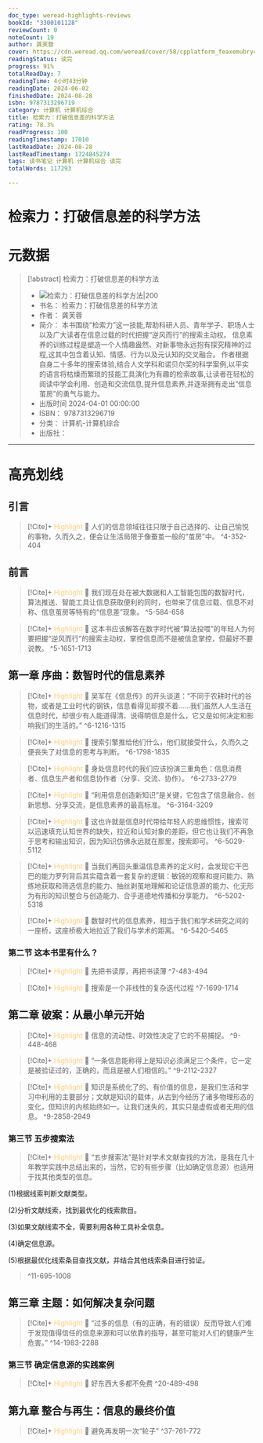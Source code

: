 ```yaml
---
doc_type: weread-highlights-reviews
bookId: "3300101128"
reviewCount: 0
noteCount: 19
author: 龚芙蓉
cover: https://cdn.weread.qq.com/weread/cover/58/cpplatform_feaxemubry47bnkzylqzwv/t7_cpplatform_feaxemubry47bnkzylqzwv1716796541.jpg
readingStatus: 读完
progress: 91%
totalReadDay: 7
readingTime: 4小时43分钟
readingDate: 2024-06-02
finishedDate: 2024-08-28
isbn: 9787313296719
category: 计算机 计算机综合
title: 检索力：打破信息差的科学方法
rating: 78.3%
readProgress: 100
readingTimestamp: 17010
lastReadDate: 2024-08-28
lastReadTimestamp: 1724845274
tags: 读书笔记 计算机 计算机综合 读完
totalWords: 117293

---
```


# 检索力：打破信息差的科学方法

# 元数据
> [!abstract] 检索力：打破信息差的科学方法
> - ![ 检索力：打破信息差的科学方法|200](https://cdn.weread.qq.com/weread/cover/58/cpplatform_feaxemubry47bnkzylqzwv/t7_cpplatform_feaxemubry47bnkzylqzwv1716796541.jpg)
> - 书名： 检索力：打破信息差的科学方法
> - 作者： 龚芙蓉
> - 简介： 本书围绕“检索力”这一技能,帮助科研人员、青年学子、职场人士以及广大读者在信息过载的时代把握“逆风而行”的搜索主动权。 信息素养的训练过程是塑造一个人情趣盎然、对新事物永远抱有探究精神的过程,这其中包含着认知、情感、行为以及元认知的交叉融合。 作者根据自身二十多年的搜索体验,结合人文学科和诺贝尔奖的科学案例,以平实的语言将枯燥而繁琐的技能工具演化为有趣的检索故事,让读者在轻松的阅读中学会利用、创造和交流信息,提升信息素养,并逐渐拥有走出“信息茧房”的勇气与能力。
> - 出版时间 2024-04-01 00:00:00
> - ISBN： 9787313296719
> - 分类： 计算机-计算机综合
> - 出版社： 



---

# 高亮划线

## 引言

> [!Cite]+ <span style="color: #ffce78;">Highlight</span>
> 📌 人们的信息领域往往只限于自己选择的、让自己愉悦的事物，久而久之，便会让生活局限于像蚕茧一般的“茧房”中。
> ^4-352-404
## 前言

> [!Cite]+ <span style="color: #ffce78;">Highlight</span>
> 📌 我们现在处在被大数据和人工智能包围的数智时代，算法推送、智能工具让信息获取便利的同时，也带来了信息过载、信息不对称、信息茧房等特有的“信息差”现象。
> ^5-584-658

> [!Cite]+ <span style="color: #ffce78;">Highlight</span>
> 📌 这本书应该解答在数字时代被“算法投喂”的年轻人为何要把握“逆风而行”的搜索主动权，掌控信息而不是被信息掌控，但最好不要说教。
> ^5-1651-1713
## 第一章 序曲：数智时代的信息素养

> [!Cite]+ <span style="color: #ffce78;">Highlight</span>
> 📌 吴军在《信息传》的开头谈道：“不同于农耕时代的谷物，或者是工业时代的钢铁，信息看得见却摸不着……我们虽然人人生活在信息时代，却很少有人能道得清、说得明信息是什么，它又是如何决定和影响我们的生活的。”
> ^6-1216-1315

> [!Cite]+ <span style="color: #ffce78;">Highlight</span>
> 📌 搜索引擎推给他们什么，他们就接受什么，久而久之便丧失了对信息的思考与判断。
> ^6-1798-1835

> [!Cite]+ <span style="color: #ffce78;">Highlight</span>
> 📌 身处信息时代的我们应该扮演三重角色：信息消费者、信息生产者和信息协作者（分享、交流、协作）。
> ^6-2733-2779

> [!Cite]+ <span style="color: #ffce78;">Highlight</span>
> 📌 “利用信息创造新知识”是关键，它包含了信息融合、创新思想、分享交流，是信息素养的最高标准。
> ^6-3164-3209

> [!Cite]+ <span style="color: #ffce78;">Highlight</span>
> 📌 这也许就是信息时代带给年轻人的思维惯性，搜索可以迅速填充认知世界的缺失，拉近和认知对象的差距，但它也让我们不再急于思考和输出知识，因为知识仿佛永远就在那里，搜索即可。
> ^6-5029-5112

> [!Cite]+ <span style="color: #ffce78;">Highlight</span>
> 📌 当我们再回头重温信息素养的定义时，会发现它干巴巴的能力罗列背后其实蕴含着一套复杂的逻辑：敏锐的观察和提问能力、熟练地获取和筛选信息的能力、抽丝剥茧地理解和论证信息源的能力、化无形为有形的知识整合与创造能力、合乎道德地传播和分享能力。
> ^6-5202-5318

> [!Cite]+ <span style="color: #ffce78;">Highlight</span>
> 📌 数智时代的信息素养，相当于我们和学术研究之间的一座桥，这座桥极大地拉近了我们与学术的距离。
> ^6-5420-5465
### 第二节 这本书里有什么？

> [!Cite]+ <span style="color: #ffce78;">Highlight</span>
> 📌 先把书读厚，再把书读薄
> ^7-483-494

> [!Cite]+ <span style="color: #ffce78;">Highlight</span>
> 📌 搜索是一个非线性的复杂迭代过程
> ^7-1699-1714
## 第二章 破案：从最小单元开始

> [!Cite]+ <span style="color: #ffce78;">Highlight</span>
> 📌 信息的流动性、时效性决定了它的不易捕捉。
> ^9-448-468

> [!Cite]+ <span style="color: #ffce78;">Highlight</span>
> 📌 “一条信息能称得上是知识必须满足三个条件，它一定是被验证过的，正确的，而且是被人们相信的。”
> ^9-2112-2327

> [!Cite]+ <span style="color: #ffce78;">Highlight</span>
> 📌 知识是系统化了的、有价值的信息，是我们生活和学习中利用的主要部分；文献是知识的载体，从古到今经历了诸多物理形态的变化，但知识的内核始终如一。让我们迷失的，其实只是虚假或者无用的信息。
> ^9-2858-2949
### 第三节 五步搜索法

> [!Cite]+ <span style="color: #ffce78;">Highlight</span>
> 📌 “五步搜索法”是针对学术文献查找的方法，是我在几十年教学实践中总结出来的，当然，它的有些步骤（比如确定信息源）也适用于找其他类型的信息。
>
(1)根据线索判断文献类型。
>
(2)分析文献线索，找到最优化的线索款目。
>
(3)如果文献线索不全，需要利用各种工具补全信息。
>
(4)确定信息源。
>
(5)根据最优化线索条目查找文献，并结合其他线索条目进行验证。
> ^11-695-1008
## 第三章 主题：如何解决复杂问题

> [!Cite]+ <span style="color: #ffce78;">Highlight</span>
> 📌 “过多的信息（有的正确，有的错误）反而导致人们难于发现值得信任的信息来源和可以依靠的指导，甚至可能对人们的健康产生危害。”
> ^14-1983-2288
### 第三节 确定信息源的实践案例

> [!Cite]+ <span style="color: #ffce78;">Highlight</span>
> 📌 好东西大多都不免费
> ^20-489-498
## 第九章 整合与再生：信息的最终价值

> [!Cite]+ <span style="color: #ffce78;">Highlight</span>
> 📌 避免再发明一次“轮子”
> ^37-761-772

